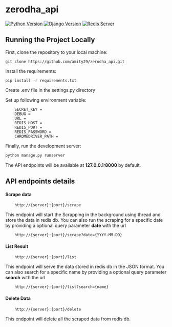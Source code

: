 # zerodha_api

[![Python Version](https://img.shields.io/badge/python-3.8-brightgreen.svg)](https://python.org)
[![Django Version](https://img.shields.io/badge/django-2.0.20-brightgreen.svg)](https://djangoproject.com)
[![Redis Server](https://img.shields.io/badge/redis-server-brightgreen.svg)](https://redis.io/)

## Running the Project Locally
First, clone the repository to your local machine:

```
git clone https://github.com/amity29/zerodha_api.git
```

Install the requirements:

```
pip install -r requirements.txt
```


Create .env file in the settings.py directory

Set up following environment variable:

```
    SECRET_KEY =
    DEBUG =
    URL =
    REDIS_HOST =
    REDIS_PORT =
    REDIS_PASSWORD =
    CHROMEDRIVER_PATH =
```


Finally, run the development server:

```bash
python manage.py runserver
```

The API endpoints will be available at **127.0.0.1:8000** by default.

## API endpoints details

#### Scrape data
```
    http://{server}:{port}/scrape
```
This endpoint will start the Scrapping in the background using thread and store the data in redis db.
You can also run the scraping for a specific date by providing a optional query parameter **date** with the url
```
    http://{server}:{port}/scrape?date={YYYY-MM-DD}
```
    
#### List Result
```
    http://{server}:{port}/list
```
This endpoint will serve the data stored in redis db in the JSON format.
You can also search for a specific name by providing a optional query parameter **search** with the url
```
    http://{server}:{port}/list?search={name}
```

#### Delete Data
```
    http://{server}:{port}/delete
```
This endpoint will delete all the scraped data from redis db.